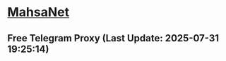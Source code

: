
# [MahsaNet](https://t.me/mahsa_net)
## Free Telegram Proxy (Last Update: 2025-07-31 19:25:14)

    